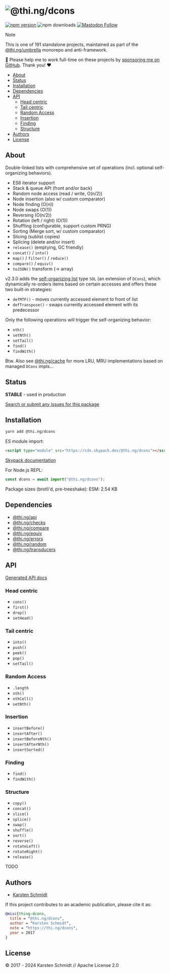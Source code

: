 <!-- This file is generated - DO NOT EDIT! -->
<!-- Please see: https://github.com/thi-ng/umbrella/blob/develop/CONTRIBUTING.md#changes-to-readme-files -->
# ![@thi.ng/dcons](https://media.thi.ng/umbrella/banners-20230807/thing-dcons.svg?657d4371)

[![npm version](https://img.shields.io/npm/v/@thi.ng/dcons.svg)](https://www.npmjs.com/package/@thi.ng/dcons)
![npm downloads](https://img.shields.io/npm/dm/@thi.ng/dcons.svg)
[![Mastodon Follow](https://img.shields.io/mastodon/follow/109331703950160316?domain=https%3A%2F%2Fmastodon.thi.ng&style=social)](https://mastodon.thi.ng/@toxi)

> [!NOTE]
> This is one of 191 standalone projects, maintained as part
> of the [@thi.ng/umbrella](https://github.com/thi-ng/umbrella/) monorepo
> and anti-framework.
>
> 🚀 Please help me to work full-time on these projects by [sponsoring me on
> GitHub](https://github.com/sponsors/postspectacular). Thank you! ❤️

- [About](#about)
- [Status](#status)
- [Installation](#installation)
- [Dependencies](#dependencies)
- [API](#api)
  - [Head centric](#head-centric)
  - [Tail centric](#tail-centric)
  - [Random Access](#random-access)
  - [Insertion](#insertion)
  - [Finding](#finding)
  - [Structure](#structure)
- [Authors](#authors)
- [License](#license)

## About

Double-linked lists with comprehensive set of operations (incl. optional self-organizing behaviors).

- ES6 iterator support
- Stack & queue API (front and/or back)
- Random node access (read / write, O(n/2))
- Node insertion (also w/ custom comparator)
- Node finding (O(n))
- Node swaps (O(1))
- Reversing (O(n/2))
- Rotation (left / right) (O(1))
- Shuffling (configurable, support custom PRNG)
- Sorting (Merge sort, w/ custom comparator)
- Slicing (sublist copies)
- Splicing (delete and/or insert)
- `release()` (emptying, GC friendly)
- `concat()` / `into()`
- `map()` / `filter()` / `reduce()`
- `compare()` / `equiv()`
- `toJSON()` transform (-> array)

v2.3.0 adds the [self-organizing
list](https://en.wikipedia.org/wiki/Self-organizing_list) type `SOL` (an
extension of `DCons`), which dynamically re-orders items based on certain
accesses and offers these two built-in strategies:

- `defMTF()` - moves currently accessed element to front of list
- `defTranspose()` - swaps currently accessed element with its predecessor

Only the following operations will trigger the self-organizing behavior:

- `nth()`
- `setNth()`
- `setTail()`
- `find()`
- `findWith()`

Btw. Also see
[@thi.ng/cache](https://github.com/thi-ng/umbrella/tree/develop/packages/cache)
for more LRU, MRU implementations based on managed `DCons` impls...

## Status

**STABLE** - used in production

[Search or submit any issues for this package](https://github.com/thi-ng/umbrella/issues?q=%5Bdcons%5D+in%3Atitle)

## Installation

```bash
yarn add @thi.ng/dcons
```

ES module import:

```html
<script type="module" src="https://cdn.skypack.dev/@thi.ng/dcons"></script>
```

[Skypack documentation](https://docs.skypack.dev/)

For Node.js REPL:

```js
const dcons = await import("@thi.ng/dcons");
```

Package sizes (brotli'd, pre-treeshake): ESM: 2.54 KB

## Dependencies

- [@thi.ng/api](https://github.com/thi-ng/umbrella/tree/develop/packages/api)
- [@thi.ng/checks](https://github.com/thi-ng/umbrella/tree/develop/packages/checks)
- [@thi.ng/compare](https://github.com/thi-ng/umbrella/tree/develop/packages/compare)
- [@thi.ng/equiv](https://github.com/thi-ng/umbrella/tree/develop/packages/equiv)
- [@thi.ng/errors](https://github.com/thi-ng/umbrella/tree/develop/packages/errors)
- [@thi.ng/random](https://github.com/thi-ng/umbrella/tree/develop/packages/random)
- [@thi.ng/transducers](https://github.com/thi-ng/umbrella/tree/develop/packages/transducers)

## API

[Generated API docs](https://docs.thi.ng/umbrella/dcons/)

### Head centric

- `cons()`
- `first()`
- `drop()`
- `setHead()`

### Tail centric

- `into()`
- `push()`
- `peek()`
- `pop()`
- `setTail()`

### Random Access

- `.length`
- `nth()`
- `nthCell()`
- `setNth()`

### Insertion

- `insertBefore()`
- `insertAfter()`
- `insertBeforeNth()`
- `insertAfterNth()`
- `insertSorted()`

### Finding

- `find()`
- `findWith()`

### Structure

- `copy()`
- `concat()`
- `slice()`
- `splice()`
- `swap()`
- `shuffle()`
- `sort()`
- `reverse()`
- `rotateLeft()`
- `rotateRight()`
- `release()`

TODO

## Authors

- [Karsten Schmidt](https://thi.ng)

If this project contributes to an academic publication, please cite it as:

```bibtex
@misc{thing-dcons,
  title = "@thi.ng/dcons",
  author = "Karsten Schmidt",
  note = "https://thi.ng/dcons",
  year = 2017
}
```

## License

&copy; 2017 - 2024 Karsten Schmidt // Apache License 2.0

